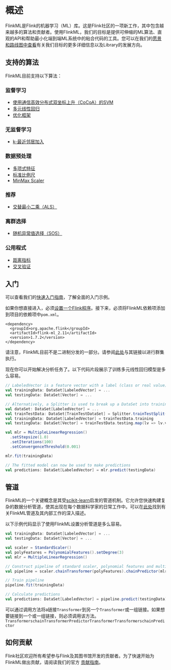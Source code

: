 # 概述

FlinkML是Flink的机器学习（ML）库。这是Flink社区的一项新工作，其中包含越来越多的算法和贡献者。使用FlinkML，我们的目标是提供可伸缩的ML算法、直观的API和帮助最小化端到端ML系统中的粘合代码的工具。您可以在我们的[愿景和路线图中查看](https://cwiki.apache.org/confluence/display/FLINK/FlinkML%3A+Vision+and+Roadmap)有关我们目标的更多详细信息以及Library的发展方向。

## 支持的算法

FlinkML目前支持以下算法：

### 监督学习

* [使用通信高效分布式双坐标上升（CoCoA）的SVM](https://ci.apache.org/projects/flink/flink-docs-release-1.7/dev/libs/ml/svm.html)
* [多元线性回归](https://ci.apache.org/projects/flink/flink-docs-release-1.7/dev/libs/ml/multiple_linear_regression.html)
* [优化框架](https://ci.apache.org/projects/flink/flink-docs-release-1.7/dev/libs/ml/optimization.html)

### 无监督学习

* [k-最近邻居加入](https://ci.apache.org/projects/flink/flink-docs-release-1.7/dev/libs/ml/knn.html)

### 数据预处理

* [多项式特征](https://ci.apache.org/projects/flink/flink-docs-release-1.7/dev/libs/ml/polynomial_features.html)
* [标准比例尺](https://ci.apache.org/projects/flink/flink-docs-release-1.7/dev/libs/ml/standard_scaler.html)
* [MinMax Scaler](https://ci.apache.org/projects/flink/flink-docs-release-1.7/dev/libs/ml/min_max_scaler.html)

### 推荐

* [交替最小二乘（ALS）](https://ci.apache.org/projects/flink/flink-docs-release-1.7/dev/libs/ml/als.html)

### 离群选择

* [随机异常值选择（SOS）](https://ci.apache.org/projects/flink/flink-docs-release-1.7/dev/libs/ml/sos.html)

### 公用程式

* [距离指标](https://ci.apache.org/projects/flink/flink-docs-release-1.7/dev/libs/ml/distance_metrics.html)
* [交叉验证](https://ci.apache.org/projects/flink/flink-docs-release-1.7/dev/libs/ml/cross_validation.html)

## 入门

可以查看我们的[快速入门指南](https://ci.apache.org/projects/flink/flink-docs-release-1.7/dev/libs/ml/quickstart.html)，了解全面的入门示例。

如果你想直接进入，必须[设置一个Flink程序](https://ci.apache.org/projects/flink/flink-docs-release-1.7/dev/linking_with_flink.html)。接下来，必须将FlinkML依赖项添加到项目的依赖项中`pom.xml`。

```markup
<dependency>
  <groupId>org.apache.flink</groupId>
  <artifactId>flink-ml_2.11</artifactId>
  <version>1.7.2</version>
</dependency>
```

请注意，FlinkML目前不是二进制分发的一部分。请参阅[此处](https://ci.apache.org/projects/flink/flink-docs-release-1.7/dev/linking.html)与其链接以进行群集执行。

现在你可以开始解决分析任务了。以下代码片段展示了训练多元线性回归模型是多么容易。

```scala
// LabeledVector is a feature vector with a label (class or real value)
val trainingData: DataSet[LabeledVector] = ...
val testingData: DataSet[Vector] = ...

// Alternatively, a Splitter is used to break up a DataSet into training and testing data.
val dataSet: DataSet[LabeledVector] = ...
val trainTestData: DataSet[TrainTestDataSet] = Splitter.trainTestSplit(dataSet)
val trainingData: DataSet[LabeledVector] = trainTestData.training
val testingData: DataSet[Vector] = trainTestData.testing.map(lv => lv.vector)

val mlr = MultipleLinearRegression()
  .setStepsize(1.0)
  .setIterations(100)
  .setConvergenceThreshold(0.001)

mlr.fit(trainingData)

// The fitted model can now be used to make predictions
val predictions: DataSet[LabeledVector] = mlr.predict(testingData)
```

## 管道

FlinkML的一个关键概念是其受[scikit-learn](http://scikit-learn.org/)启发的管道机制。它允许您快速构建复杂的数据分析管道，使其出现在每个数据科学家的日常工作中。可以在[此处](https://ci.apache.org/projects/flink/flink-docs-release-1.7/dev/libs/ml/pipelines.html)找到有关FlinkML管道及其内部工作的深入描述。

以下示例代码显示了使用FlinkML设置分析管道是多么容易。

```scala
val trainingData: DataSet[LabeledVector] = ...
val testingData: DataSet[Vector] = ...

val scaler = StandardScaler()
val polyFeatures = PolynomialFeatures().setDegree(3)
val mlr = MultipleLinearRegression()

// Construct pipeline of standard scaler, polynomial features and multiple linear regression
val pipeline = scaler.chainTransformer(polyFeatures).chainPredictor(mlr)

// Train pipeline
pipeline.fit(trainingData)

// Calculate predictions
val predictions: DataSet[LabeledVector] = pipeline.predict(testingData)
```

可以通过调用方法将a链接`Transformer`到另一个`Transformer`或一组链接。如果想要链接到一个或一组链接，则必须调用该方法。`TransformerschainTransformerPredictorTransformerTransformerschainPredictor`

## 如何贡献

Flink社区欢迎所有希望参与Flink及其图书馆开发的贡献者。为了快速开始为FlinkML做出贡献，请阅读我们的官方 [贡献指南](https://ci.apache.org/projects/flink/flink-docs-release-1.7/dev/libs/ml/contribution_guide.html)。

